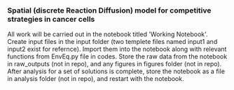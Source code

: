 ### Spatial (discrete Reaction Diffusion) model for competitive strategies in cancer cells ###

All work will be carried out in the notebook titled 'Working Notebook'. Create input files in the input folder (two templete files named input1 and input2 exist for refernce). Import them into the notebook along with relevant functions from EnvEq.py file in codes. Store the raw data from the notebook in raw_outputs (not in repo), and any figures in figures folder (not in repo). After analysis for a set of solutions is complete, store the notebook as a file in analysis folder (not in repo), and restart with the notebook.
